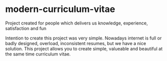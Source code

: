 # modern-curriculum-vitae
Project created for people which delivers us knowledge, experience, satisfaction and fun

Intention to create this project was very simple. Nowadays internet is full or badly designed, overload, inconsistent resumes, but we have a nice solution. This project allows you to create simple, valueable and beautiful at the same time curriculum vitae.

